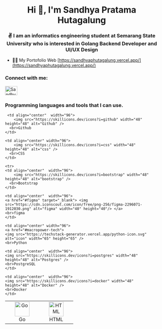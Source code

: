 <h1 align="center">Hi 👋, I'm Sandhya Pratama Hutagalung</h1>
<h3 align="center">✌️ I am an informatics engineering student at Semarang State University who is interested in Golang Backend Developer and UI/UX Design </h3>

- 👨‍💻 My Portofolio Web [https://sandhyaphutagalung.vercel.app/](https://sandhyaphutagalung.vercel.app/)

<h3 align="left">Connect with me:</h3>
<p align="left">
<a href="https://linkedin.com/in/sandhyaphutagalung" target="blank"><img align="center" src="https://raw.githubusercontent.com/rahuldkjain/github-profile-readme-generator/master/src/images/icons/Social/linked-in-alt.svg" alt="Sandhya Pratama Hutagalung" height="30" width="40" /></a>
</p>

<h3 align="left">Programming languages and tools that I can use.</h3>

<table align="center">
    <td align="center"  width="96">
        <img src="https://skillicons.dev/icons?i=go" width="48" height="48" alt="Go" />
      <br>Go
    </td>
    
     <td align="center"  width="96">
        <img src="https://skillicons.dev/icons?i=github" width="48" height="48" alt="Github" />
      <br>Github
    </td>
    
   <td align="center"  width="96">
        <img src="https://skillicons.dev/icons?i=html" width="48" height="48" alt="HTML" />
      <br>HTML
    </td>
    
    <td align="center" width="96">
        <img src="https://skillicons.dev/icons?i=css" width="48" height="48" alt="css" />
      <br>CSS
    </td>
    
    <tr>
    <td align="center"  width="96">
        <img src="https://skillicons.dev/icons?i=bootstrap" width="48" height="48" alt="bootstrap" />
      <br>Bootstrap
    </td>
    
    <td align="center"  width="96">
    <a href="#figma" target="_blank"> <img src="https://cdn.iconscout.com/icon/free/png-256/figma-2296071-1912030.png" alt="figma" width="40" height="40"/> </a> 
    <br>figma
    </td>
    
    <td align="center" width="96">
    <a href="#macropower-tech">
    <img src="https://techstack-generator.vercel.app/python-icon.svg" alt="icon" width="65" height="65" />
    <br>Python

    <td align="center"  width="96">
    <img src="https://skillicons.dev/icons?i=postgres" width="48" height="48" alt="Postgres" />
    <br>PostgreSQL
    </td>
    
    <td align="center"  width="96">
    <img src="https://skillicons.dev/icons?i=docker" width="48" height="48" alt="Docker" />
    <br>Docker
    </td>
